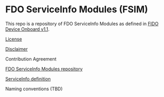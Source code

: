 # FDO ServiceInfo Modules (FSIM)
This repo is a repository of FDO ServiceInfo Modules as defined in [FIDO Device Onboard v1.1](https://fidoalliance.org/specs/FDO/FIDO-Device-Onboard-PS-v1.1-20220419/FIDO-Device-Onboard-PS-v1.1-20220419.html).

[License](LICENSE.md)

[Disclaimer](DISCLAIMER.md)

Contribution Agreement

[FDO ServiceInfo Modules repository](https://github.com/fido-alliance/fdo-sim/tree/main/fsim-repository)

[ServiceInfo definition](https://fidoalliance.org/specs/FDO/FIDO-Device-Onboard-PS-v1.1-20220419/FIDO-Device-Onboard-PS-v1.1-20220419.html#to2deviceserviceinfo-type-68)

Naming conventions (TBD)

